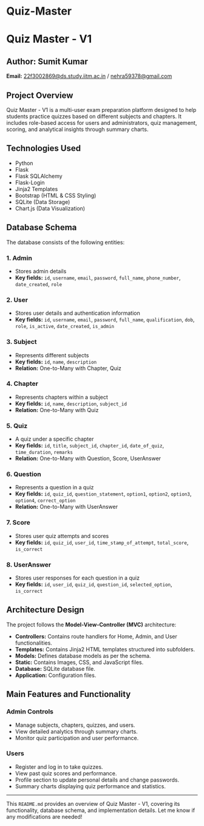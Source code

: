 # Quiz-Master
# Quiz Master - V1

## Author: Sumit Kumar  
**Email:** 22f3002869@ds.study.iitm.ac.in  / nehra59378@gmail.com

## Project Overview
Quiz Master - V1 is a multi-user exam preparation platform designed to help students practice quizzes based on different subjects and chapters. It includes role-based access for users and administrators, quiz management, scoring, and analytical insights through summary charts.

## Technologies Used
- Python
- Flask
- Flask SQLAlchemy
- Flask-Login
- Jinja2 Templates
- Bootstrap (HTML & CSS Styling)
- SQLite (Data Storage)
- Chart.js (Data Visualization)

## Database Schema
The database consists of the following entities:

### 1. Admin
- Stores admin details
- **Key fields:** `id`, `username`, `email`, `password`, `full_name`, `phone_number`, `date_created`, `role`

### 2. User
- Stores user details and authentication information
- **Key fields:** `id`, `username`, `email`, `password`, `full_name`, `qualification`, `dob`, `role`, `is_active`, `date_created`, `is_admin`

### 3. Subject
- Represents different subjects
- **Key fields:** `id`, `name`, `description`
- **Relation:** One-to-Many with Chapter, Quiz

### 4. Chapter
- Represents chapters within a subject
- **Key fields:** `id`, `name`, `description`, `subject_id`
- **Relation:** One-to-Many with Quiz

### 5. Quiz
- A quiz under a specific chapter
- **Key fields:** `id`, `title`, `subject_id`, `chapter_id`, `date_of_quiz`, `time_duration`, `remarks`
- **Relation:** One-to-Many with Question, Score, UserAnswer

### 6. Question
- Represents a question in a quiz
- **Key fields:** `id`, `quiz_id`, `question_statement`, `option1`, `option2`, `option3`, `option4`, `correct_option`
- **Relation:** One-to-Many with UserAnswer

### 7. Score
- Stores user quiz attempts and scores
- **Key fields:** `id`, `quiz_id`, `user_id`, `time_stamp_of_attempt`, `total_score`, `is_correct`

### 8. UserAnswer
- Stores user responses for each question in a quiz
- **Key fields:** `id`, `user_id`, `quiz_id`, `question_id`, `selected_option`, `is_correct`

## Architecture Design
The project follows the **Model-View-Controller (MVC)** architecture:

- **Controllers:** Contains route handlers for Home, Admin, and User functionalities.
- **Templates:** Contains Jinja2 HTML templates structured into subfolders.
- **Models:** Defines database models as per the schema.
- **Static:** Contains Images, CSS, and JavaScript files.
- **Database:** SQLite database file.
- **Application:** Configuration files.

## Main Features and Functionality

### Admin Controls
- Manage subjects, chapters, quizzes, and users.
- View detailed analytics through summary charts.
- Monitor quiz participation and user performance.

### Users
- Register and log in to take quizzes.
- View past quiz scores and performance.
- Profile section to update personal details and change passwords.
- Summary charts displaying quiz performance and statistics.


---
This `README.md` provides an overview of Quiz Master - V1, covering its functionality, database schema, and implementation details. Let me know if any modifications are needed!

